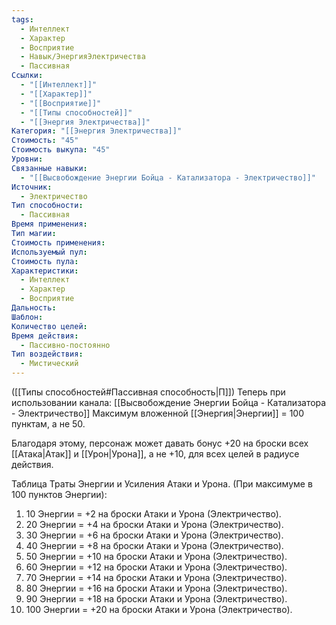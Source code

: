 ```yaml
---
tags:
  - Интеллект
  - Характер
  - Восприятие
  - Навык/ЭнергияЭлектричества
  - Пассивная
Ссылки:
  - "[[Интеллект]]"
  - "[[Характер]]"
  - "[[Восприятие]]"
  - "[[Типы способностей]]"
  - "[[Энергия Электричества]]"
Категория: "[[Энергия Электричества]]"
Стоимость: "45"
Стоимость выкупа: "45"
Уровни: 
Связанные навыки:
  - "[[Высвобождение Энергии Бойца - Катализатора - Электричество]]"
Источник:
  - Электричество
Тип способности:
  - Пассивная
Время применения: 
Тип магии: 
Стоимость применения: 
Используемый пул: 
Стоимость пула: 
Характеристики:
  - Интеллект
  - Характер
  - Восприятие
Дальность: 
Шаблон: 
Количество целей: 
Время действия:
  - Пассивно-постоянно
Тип воздействия:
  - Мистический
---
```

([[Типы способностей#Пассивная способность|П]]) Теперь при использовании канала: [[Высвобождение Энергии Бойца - Катализатора - Электричество]] Максимум вложенной [[Энергия|Энергии]] = 100 пунктам, а не 50.

Благодаря этому, персонаж может давать бонус +20 на броски всех [[Атака|Атак]] и [[Урон|Урона]], а не +10, для всех целей в радиусе действия. 

Таблица Траты Энергии и Усиления Атаки и Урона.
(При максимуме в 100 пунктов Энергии):

1. 10 Энергии = +2 на броски Атаки и Урона (Электричество).
2. 20 Энергии = +4 на броски Атаки и Урона (Электричество).
3. 30 Энергии = +6 на броски Атаки и Урона (Электричество).
4. 40 Энергии = +8 на броски Атаки и Урона (Электричество).
5. 50 Энергии = +10 на броски Атаки и Урона (Электричество).
6. 60 Энергии = +12 на броски Атаки и Урона (Электричество).
7. 70 Энергии = +14 на броски Атаки и Урона (Электричество).
8. 80 Энергии = +16 на броски Атаки и Урона (Электричество).
9. 90 Энергии = +18 на броски Атаки и Урона (Электричество).
10. 100 Энергии = +20 на броски Атаки и Урона (Электричество).